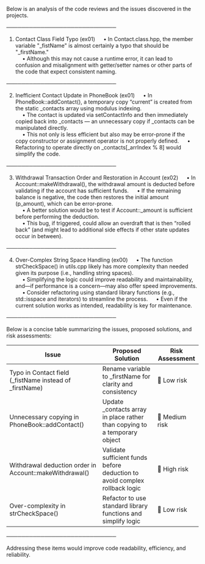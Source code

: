 Below is an analysis of the code reviews and the issues discovered in the projects.

─────────────────────────────

1. Contact Class Field Typo (ex01)
  • In Contact.class.hpp, the member variable "_fistName" is almost certainly a typo that should be "_firstName."  
  • Although this may not cause a runtime error, it can lead to confusion and misalignment with getter/setter names or other parts of the code that expect consistent naming.

─────────────────────────────

2. Inefficient Contact Update in PhoneBook (ex01)
  • In PhoneBook::addContact(), a temporary copy “current” is created from the static _contacts array using modulus indexing.  
  • The contact is updated via setContactInfo and then immediately copied back into _contacts — an unnecessary copy if _contacts can be manipulated directly.  
  • This not only is less efficient but also may be error-prone if the copy constructor or assignment operator is not properly defined.
  • Refactoring to operate directly on _contacts[_arrIndex % 8] would simplify the code.

─────────────────────────────

3. Withdrawal Transaction Order and Restoration in Account (ex02)
  • In Account::makeWithdrawal(), the withdrawal amount is deducted before validating if the account has sufficient funds.
  • If the remaining balance is negative, the code then restores the initial amount (p_amount), which can be error-prone.  
  • A better solution would be to test if Account::_amount is sufficient before performing the deduction.  
  • This bug, if triggered, could allow an overdraft that is then “rolled back” (and might lead to additional side effects if other state updates occur in between).

─────────────────────────────

4. Over-Complex String Space Handling (ex00)
  • The function strCheckSpace() in utils.cpp likely has more complexity than needed given its purpose (i.e., handling string spaces).  
  • Simplifying the logic could improve readability and maintainability, and—if performance is a concern—may also offer speed improvements.
  • Consider refactoring using standard library functions (e.g., std::isspace and iterators) to streamline the process.
  • Even if the current solution works as intended, readability is key for maintenance.

─────────────────────────────

Below is a concise table summarizing the issues, proposed solutions, and risk assessments:

| Issue                                             | Proposed Solution                                                              | Risk Assessment    |
|---------------------------------------------------|-------------------------------------------------------------------------------|--------------------|
| Typo in Contact field (_fistName instead of _firstName) | Rename variable to _firstName for clarity and consistency                     | 🔴 Low risk        |
| Unnecessary copying in PhoneBook::addContact()    | Update _contacts array in place rather than copying to a temporary object      | 🔶 Medium risk     |
| Withdrawal deduction order in Account::makeWithdrawal() | Validate sufficient funds before deduction to avoid complex rollback logic     | 🔴 High risk       |
| Over-complexity in strCheckSpace()                | Refactor to use standard library functions and simplify logic                  | 🔶 Low risk        |

─────────────────────────────

Addressing these items would improve code readability, efficiency, and reliability.